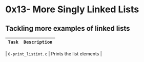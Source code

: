 # 0x13- More Singly Linked Lists

## Tackling more examples of linked lists

| `Task` | `Description` |
| ------ | ------------- |

| `0-print_listint.c` | Prints the list elements |
